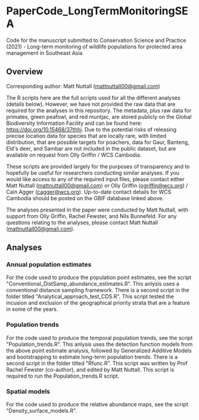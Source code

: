 # PaperCode_LongTermMonitoringSEA
Code for the manuscript submitted to Conservation Science and Practice (2021) - Long-term monitoring of wildlife populations for protected area management in Southeast Asia

## Overview

Corresponding author: Matt Nuttall (mattnuttall00@gmail.com)

The R scripts here are the full scripts used for all the different analyses (details below). However, we have not provided the raw data that are required for the analyses in this repository. The metadata, plus raw data for primates, green peafowl, and red muntjac, are stored publicly on the Global Biodiversity Information Facility and can be found here: https://doi.org/10.15468/37thhj. Due to the potential risks of releasing precise location data for species that are locally rare, with limited distribution, that are possible targets for poachers, data for Gaur, Banteng, Eld's deer, and Sambar are not included in the public dataset, but are available on request from Olly Griffin / WCS Cambodia. 

These scripts are provided largely for the purposes of transparency and to hopefully be useful for researchers conducting similar analyses. If you would like access to any of the required input files, please contact either Matt Nuttall (mattnuttall00@gmail.com) or Olly Griffin (ogriffin@wcs.org) / Cain Agger (cagger@wcs.org). Up-to-date contact details for WCS Cambodia should be posted on the GBIF database linked above.


The analyses presented in the paper were conducted by Matt Nuttall, with support from Olly Griffin, Rachel Fewster, and Nils Bunnefeld. For any questions relating to the analyses, please contact Matt Nuttall (mattnuttall00@gmail.com).

## Analyses

### Annual population estimates
For the code used to produce the population point estimates, see the script "Conventional_DistSamp_abundance_estimates.R". This anlysis uses a conventional distance sampling framework. There is a second script in the folder titled "Analytical_approach_test_CDS.R". This script tested the incusion and exclusion of the geographical priority strata that are a feature in some of the years.

### Population trends
For the code used to produce the temporal population trends, see the script "Population_trends.R". This anlysis uses the detection function models from the above point estimate analysis, followed by Generalized Additive Models and bootstrapping to estimate long-term population trends. There is a second script in the folder titled "Rfunc.R". This script was written by Prof Rachel Fewster (co-author), and edited by Matt Nuttall. This script is required to run the Population_trends.R script. 

### Spatial models
For the code used to produce the relative abundance maps, see the script "Density_surface_models.R". 
